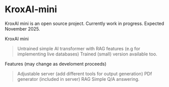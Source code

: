 # KroxAI-mini
KroxAI mini is an open source project. Currently work in progress. Expected November 2025.

KroxAI mini
> Untrained simple AI transformer with RAG features (e.g for implementing live databases)
> Trained (small) version available too.


Features (may change as develoment proceeds)
> Adjustable server (add different tools for output generation)
PDf generator (included in server)
RAG
> Simple Q/A answering.